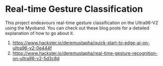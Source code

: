 # Real-time Gesture Classification
This project endeavours real-time gesture classification on the Ultra96-V2 using the Myoband.
You can check out these blog posts for a detailed explanation of how to go about it.

1. https://www.hackster.io/deremustapha/quick-start-to-edge-ai-on-ultra96-v2-0e444f
2. https://www.hackster.io/deremustapha/real-time-gesture-recognition-on-ultra96-v2-5d3c8d
